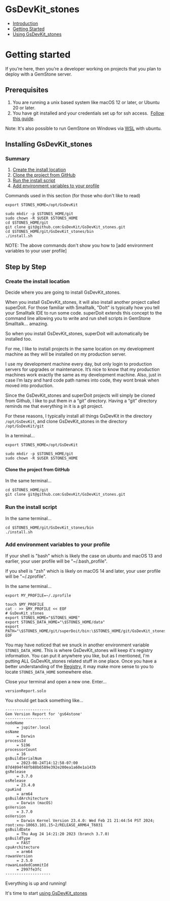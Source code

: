 # GsDevKit_stones

- [Introduction](docs.md)
- [Getting Started](gettingStarted.md)
- [Using GsDevKit_stones](using.md)

# Getting started

If you’re here, then you’re a developer working on projects that you plan to deploy with a GemStone server.

## Prerequisites 

1. You are running a unix based system like macOS 12 or later, or Ubuntu 20 or later.
2. You have git installed and your credentials set up for ssh access.  [Follow this guide](https://docs.github.com/en/authentication/connecting-to-github-with-ssh).

Note: It's also possible to run GemStone on Windows via [WSL](https://ubuntu.com/desktop/wsl) with ubuntu.

## Installing GsDevKit_stones

### Summary
1. [Create the install location](#create-the-install-location)
2. [Clone the project from GitHub](#clone-the-project-from-github)
3. [Run the install script](#run-the-install-script)
4. [Add environment variables to your profile](#add-environment-variables-to-your-profile)

Commands used in this section (for those who don't like to read)

```
export STONES_HOME=/opt/GsDevKit

sudo mkdir -p $STONES_HOME/git
sudo chown -R $USER $STONES_HOME
cd $STONES_HOME/git
git clone git@github.com:GsDevKit/GsDevKit_stones.git
cd $STONES_HOME/git/GsDevKit_stones/bin
./install.sh
```
NOTE: The above commands don't show you how to [add environment variables to your user profile]

## Step by Step

### Create the install location

Decide where you are going to install GsDevKit_stones.

When you install GsDevKit_stones, it will also install another project called superDoit. For those familiar with Smalltalk, "DoIt" is typically how you tell your Smalltalk IDE to run some code. superDoit extends this concept to the command line allowing you to write and run shell scripts in GemStone Smalltalk… amazing.

So when you install GsDevKit_stones, superDoit will automatically be installed too.

For me, I like to install projects in the same location on my development machine as they will be installed on my production server.

I use my development machine every day, but only login to production servers for upgrades or maintenance. It’s nice to know that my production machines work exactly the same as my development machine. Also, just in case I’m lazy and hard code path names into code, they wont break when moved into production.

Since the GsDevKit_stones and superDoit projects will simply be cloned from Github, I like to put them in a “git” directory. Having a “git” directory reminds me that everything in it is a git project.

For these reasons, I typically install all things GsDevKit in the directory `/opt/GsDevKit`, and clone GsDevKit_stones in the directory `/opt/GsDevKit/git`

In a terminal...
```
export STONES_HOME=/opt/GsDevKit

sudo mkdir -p $STONES_HOME/git
sudo chown -R $USER $STONES_HOME
```
#### Clone the project from GitHub

In the same terminal...
```
cd $STONES_HOME/git
git clone git@github.com:GsDevKit/GsDevKit_stones.git
```

### Run the install script
In the same terminal...
```
cd $STONES_HOME/git/GsDevKit_stones/bin
./install.sh

```

### Add environment variables to your profile

If your shell is "bash" which is likely the case on ubuntu and macOS 13 and earlier, your user profile will be "~/.bash_profile". 

If you shell is "zsh" which is likely on macOS 14 and later, your user profile will be "~/.zprofile".

In the same terminal...
```
export MY_PROFILE=~/.zprofile

touch $MY_PROFILE
cat - >> $MY_PROFILE << EOF
# GsDevKit_stones
export STONES_HOME="$STONES_HOME"
export STONES_DATA_HOME="\$STONES_HOME/data"
export PATH="\$STONES_HOME/git/superDoit/bin:\$STONES_HOME/git/GsDevKit_stones/bin:\$PATH"
EOF
```
You may have noticed that we snuck in another environment variable `STONES_DATA_HOME`. This is where GsDevKit_stones will keep it's registry information. You can put it anywhere you like, but as I mentioned, I'm putting ALL GsDevKit_stones related stuff in one place. Once you have a better understanding of the [Registry](using.md#registry), it may make more sense to you to locate `STONES_DATA_HOME` somewhere else.

Close your terminal and open a new one. Enter...
```
versionReport.solo
```

You should get back something like...
```
--------------------
Gem Version Report for 'gs64stone'
--------------------
nodeName
	 = jupiter.local
osName
	 = Darwin
processId
	 = 5196
processorCount
	 = 16
gsBuildSerialNum
	 = 2023-08-24T14:12:58-07:00 87d4894f48fb88b6589e392e200ea1a60e1a143b
gsRelease
	 = 3.7.0
osRelease
	 = 23.4.0
cpuKind
	 = arm64
gsBuildArchitecture
	 = Darwin (macOS)
gsVersion
	 = 3.7.0
osVersion
	 = Darwin Kernel Version 23.4.0: Wed Feb 21 21:44:54 PST 2024; root:xnu-10063.101.15~2/RELEASE_ARM64_T6031
gsBuildDate
	 = Thu Aug 24 14:21:20 2023 (branch 3.7.0)
gsBuildType
	 = FAST
cpuArchitecture
	 = arm64
rowanVersion
	 = 2.5.0
rowanLoadedCommitId
	 = 2997fe3fc
--------------------
```

Everything is up and running!

It's time to start [using GsDevKit_stones](using.md)
